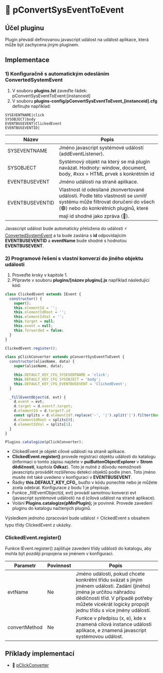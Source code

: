 # 🔌 pConvertSysEventToEvent

## Účel pluginu

Plugin převádí definovanou javascript událost na událost aplikace, která může být zachycena jiným pluginem.

## Implementace

### 1) Konfiguračně s automatickým odesláním ConvertedSystemEvent

1. V souboru **plugins.lst** zaveďte řádek:  
   pConvertSysEventToEvent:[instanceid]
2. V souboru **plugins-config/pConvertSysEventToEvent_[instanceid].cfg** definujte například:

```text
SYSEVENTNAME|click
SYSOBJECT|body
EVENTBUSEVENT|ClickedEvent
EVENTBUSEVENTID|
```

| Název | Popis |
|---|---|
| SYSEVENTNAME | Jméno javascript systémové událostí (addEventListener). |
| SYSOBJECT | Systémový objekt na který se má plugin navázat. Hodnoty: window, document, body, #xxx = HTML prvek s konkrétním id |
| EVENTBUSEVENT | Jméno události na straně aplikace. |
| EVENTBUSEVENTID | Vlastnost id odesílané zkonvertované události. Podle této vlastnosti se uvnitř systému může filtrovat doručení do všech (🟢) nebo do konkrétních pluginů, které mají id shodné jako zpráva (🔺). |

Javascript událost bude automaticky přeložena do události ⚡ [ConvertedSystemEvent][ConvertedSystemEvent] a ta bude zaslána s **id** odpovídajícím **EVENTBUSEVENTID** a **eventName** bude shodné s hodnotou **EVENTBUSEVENT**.

### 2) Programové řešení s vlastní konverzí do jiného objektu události

1. Proveďte kroky v kapitole 1.
2. Připravte v souboru **plugins/[název pluginu].js** například následující kód:

```javascript
class ClickedEvent extends IEvent {
  constructor() {
    super();
    this.elementId = '';
    this.elementIdRoot = '';
    this.elementIdVal = '';
    this.target = null;
    this.event = null;
    this.forwarded = false;
  }
}

ClickedEvent.register();

class pClickConverter extends pConvertSysEventToEvent {
  constructor(aliasName, data) {
    super(aliasName, data);

    this.DEFAULT_KEY_CFG_SYSEVENTNAME = 'click';
    this.DEFAULT_KEY_CFG_SYSOBJECT = 'body';
    this.DEFAULT_KEY_CFG_EVENTBUSEVENT = 'ClickedEvent';
  }

  _fillEventObject(d, evt) {
    d.event = evt;
    d.target = d.event?.target;
    d.elementId = d.target?.id
    const splits = d.elementId?.replace('-', '|').split('|').filter(Boolean) ?? [];
    d.elementIdRoot = splits[0];
    d.elementIdVal = splits[1];
  }
}

Plugins.catalogize(pClickConverter);
```

- ClickedEvent je objekt cílové události na straně aplikace.
- **ClickedEvent.register()** provede registraci objektu události do katalogu (informaci o tomto zápisu najdete v **puiButtonObjectExplorer** v **Strom dědičnosti**, kapitola **Odkaz**). Toto je nutné z důvodu nemožnosti javascriptu provádět rozšířenou detekci objektů podle jmen. Toto jméno musíte mít také uvedeno v konfiguraci v **EVENTBUSEVENT**.
- Řádky **this.DEFAULT_KEY_CFG_** buďto v kódu ponechte nebo je můžete zcela odebrat. Konfigurace z bodu 1 je přepisuje.
- Funkce _fillEventObject(d, evt) provádí samotnou konverzi evt (javascript systémové události) na d (cílová událost na straně aplikace).
- Volání **Plugins.catalogize(pMinPlugin);** je povinné. Provede zavedení pluginu do katalogu načtených pluginů.

Výsledkem jednoho zpracování bude událost ⚡ ClickedEvent s obsahem typu třídy ClickedEvent z ukázky.

### ClickedEvent.register()

Funkce IEvent.register() zajišťuje zavedení třídy události do katalogu, aby mohla být později propojena se jménem v konfiguraci.

| Parametr | Povinnost | Popis |
|---|---|---|
| evtName | Ne | Jméno události, pokud chcete konkrétní třídu svázat s jiným jménem události. Zadání (jiného) jména je určitou náhradou dědičnosti tříd. V případě potřeby můžete vícekrát logicky propojit jednu třídu s více jmény událostí. |
| convertMethod | Ne | Funkce v předpisu (x, e), kde x znamená cílová instance události aplikace, e znamená javascript systémovou událost. |

## Příklady implementací

- 🔌 [pClickConverter][pClickConverter]

[pClickConverter]: :inst:pClickConverter:.md "pClickConverter"
[ConvertedSystemEvent]: :_evt:ConvertedSystemEvent.md "ConvertedSystemEvent"
